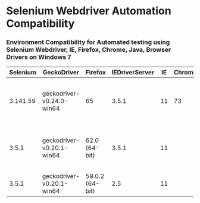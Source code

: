 # Selenium Webdriver Automation Compatibility
### Environment Compatibility for Automated testing using Selenium Webdriver, IE, Firefox, Chrome, Java, Browser Drivers on Windows 7 ###

| Selenium | GeckoDriver | Firefox | IEDriverServer | IE | ChromeDriver | Chrome | Comments |
| --- | --- | --- | --- | --- | --- | --- | --- |
| 3.141.59 | geckodriver-v0.24.0-win64	| 65	| 3.5.1 |	11	| 73 | 73 | Compatible but some webdriver command dont work in IE11 |
| 3.5.1 |	geckodriver-v0.20.1-win64 |	62.0 (64-bit) |	3.5.1 |	11 |  |  |	Compatible but some webdriver command dont work in IE11 |
|	3.5.1	|	geckodriver-v0.20.1-win64	|	59.0.2 (64-bit)	|	2.5	|	11 |  |  |	Compatible |	 


